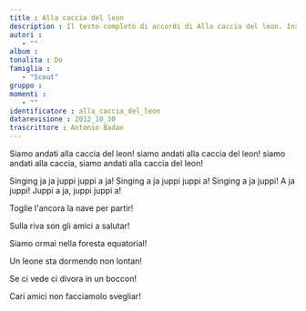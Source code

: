 ```yaml
--- 
title : Alla caccia del leon
description : Il testo completo di accordi di Alla caccia del leon. Inseriscila nel tuo canzoniere!
autori : 
   - ""
album : 
tonalita : Do
famiglia : 
   - "Scout"
gruppo : 
momenti : 
   - ""
identificatore : alla_caccia_del_leon
datarevisione : 2012_10_30
trascrittore : Antonio Badan
--- 
```




Siamo andati alla caccia del leon! 
siamo andati alla caccia del leon! 
siamo andati alla caccia, 
siamo andati alla caccia del leon! 


Singing ja ja juppi juppi a ja!
Singing a ja juppi juppi a!
Singing a ja juppi! A ja juppi!
Juppi a ja, juppi juppi a!  


Toglie l'ancora la nave per partir! 


Sulla riva son gli amici a salutar! 


Siamo ormai nella foresta equatorial! 


Un leone sta dormendo non lontan! 


Se ci vede ci divora in un boccon! 


Cari amici non facciamolo svegliar! 


